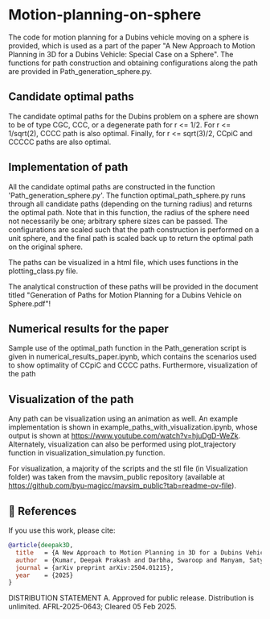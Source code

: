 # Motion-planning-on-sphere
The code for motion planning for a Dubins vehicle moving on a sphere is provided, which is used as a part of the paper "A New Approach to Motion Planning in 3D for a Dubins Vehicle: Special Case on a Sphere". The functions for path construction and obtaining configurations along the path are provided in Path_generation_sphere.py.

## Candidate optimal paths

The candidate optimal paths for the Dubins problem on a sphere are shown to be of type CGC, CCC, or a degenerate path for r <= 1/2. For r <= 1/sqrt(2), CCCC path is also optimal. Finally, for r <= sqrt(3)/2, CCpiC and CCCCC paths are also optimal.

## Implementation of path

All the candidate optimal paths are constructed in the function 'Path_generation_sphere.py'. The function optimal_path_sphere.py runs through all candidate paths (depending on the turning radius) and returns the optimal path. Note that in this function, the radius of the sphere need not necessarily be one; arbitrary sphere sizes can be passed. The configurations are scaled such that the path construction is performed on a unit sphere, and the final path is scaled back up to return the optimal path on the original sphere.

The paths can be visualized in a html file, which uses functions in the plotting_class.py file.

The analytical construction of these paths will be provided in the document titled "Generation of Paths for Motion Planning for a Dubins Vehicle on Sphere.pdf"!

## Numerical results for the paper

Sample use of the optimal_path function in the Path_generation script is given in numerical_results_paper.ipynb, which contains the scenarios used to show optimality of CCpiC and CCCC paths. Furthermore, visualization of the path

## Visualization of the path

Any path can be visualization using an animation as well. An example implementation is shown in example_paths_with_visualization.ipynb, whose output is shown at https://www.youtube.com/watch?v=hjuDgD-WeZk. Alternately, visualization can also be performed using plot_trajectory function in visualization_simulation.py function.

For visualization, a majority of the scripts and the stl file (in Visualization folder) was taken from the mavsim_public repository (available at https://github.com/byu-magicc/mavsim_public?tab=readme-ov-file).

## 📖 References

If you use this work, please cite:

```bibtex
@article{deepak3D,
  title   = {A New Approach to Motion Planning in 3D for a Dubins Vehicle: Special Case on a Sphere},
  author  = {Kumar, Deepak Prakash and Darbha, Swaroop and Manyam, Satyanarayana Gupta and Casbeer, David},
  journal = {arXiv preprint arXiv:2504.01215},
  year    = {2025}
}
```

DISTRIBUTION STATEMENT A. Approved for public release. Distribution is unlimited. AFRL-2025-0643; Cleared 05 Feb 2025.
